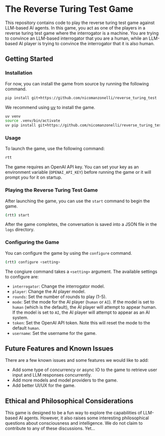 # The Reverse Turing Test Game

This repository contains code to play the reverse turing test game against LLM-based AI agents. In this game, you act as one of the players in a reverse turing test game where the interrogator is a machine. You are trying to convince an LLM-based interrogator that you are a human, while an LLM-based AI player is trying to convince the interrogator that it is also human.

## Getting Started

### Installation

For now, you can install the game from source by running the following command.

```bash
pip install git+https://github.com/nicomanzonelli/reverse_turing_test
```

We recommend using [uv](https://docs.astral.sh/uv/) to install the game.

```bash
uv venv
source .venv/bin/activate
uv pip install git+https://github.com/nicomanzonelli/reverse_turing_test
```

### Usage

To launch the game, use the following command:

```bash
rtt
```

The game requires an OpenAI API key. You can set your key as an environment variable (`OPENAI_API_KEY`) before running the game or it will prompt you for it on startup.

### Playing the Reverse Turing Test Game

After launching the game, you can use the `start` command to begin the game.

```bash
(rtt) start
```

After the game completes, the conversation is saved into a JSON file in the `logs` directory.

### Configuring the Game

You can configure the game by using the `configure` command.

```bash 
(rtt) configure <setting>
```

The congiure command takes a `<setting>` argument. The available settings to configure are:
- `interrogator`: Change the interrogator model.
- `player`: Change the AI player model.
- `rounds`: Set the number of rounds to play (1-5).
- `mode`: Set the mode for the AI player (`human` or `AI`). If the model is set to `human` (which is the default), the AI player will attempt to appear human. If the model is set to `AI`, the AI player will attempt to appear as an AI system.
- `token`: Set the OpenAI API token. Note this will reset the mode to the default `human`.
- `username`: Set the username for the game.

## Future Features and Known Issues

There are a few known issues and some features we would like to add:
- Add some type of concurrency or async IO to the game to retrieve user input and LLM responses concurrently.
- Add more models and model providers to the game.
- Add better UI/UX for the game.


## Ethical and Philosophical Considerations

This game is designed to be a fun way to explore the capabilities of LLM-based AI agents. However, it also raises some interesting philosophical questions about consciousness and intelligence. We do not claim to contribute to any of these discussions. Yet... 
